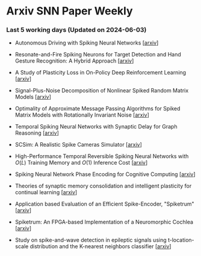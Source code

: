 # Arxiv SNN Paper Weekly


 ### **Last 5 working days (Updated on 2024-06-03)** 


- Autonomous Driving with Spiking Neural Networks [[arxiv](https://arxiv.org/abs/2405.19687)]

- Resonate-and-Fire Spiking Neurons for Target Detection and Hand Gesture Recognition: A Hybrid Approach [[arxiv](https://arxiv.org/abs/2405.19351)]

- A Study of Plasticity Loss in On-Policy Deep Reinforcement Learning [[arxiv](https://arxiv.org/abs/2405.19153)]

- Signal-Plus-Noise Decomposition of Nonlinear Spiked Random Matrix Models [[arxiv](https://arxiv.org/abs/2405.18274)]

- Optimality of Approximate Message Passing Algorithms for Spiked Matrix Models with Rotationally Invariant Noise [[arxiv](https://arxiv.org/abs/2405.18081)]

- Temporal Spiking Neural Networks with Synaptic Delay for Graph Reasoning [[arxiv](https://arxiv.org/abs/2405.16851)]

- SCSim: A Realistic Spike Cameras Simulator [[arxiv](https://arxiv.org/abs/2405.16790)]

- High-Performance Temporal Reversible Spiking Neural Networks with $O(L)$ Training Memory and $O(1)$ Inference Cost [[arxiv](https://arxiv.org/abs/2405.16466)]

- Spiking Neural Network Phase Encoding for Cognitive Computing [[arxiv](https://arxiv.org/abs/2405.16023)]

- Theories of synaptic memory consolidation and intelligent plasticity for continual learning [[arxiv](https://arxiv.org/abs/2405.16922)]

- Application based Evaluation of an Efficient Spike-Encoder, "Spiketrum" [[arxiv](https://arxiv.org/abs/2405.15927)]

- Spiketrum: An FPGA-based Implementation of a Neuromorphic Cochlea [[arxiv](https://arxiv.org/abs/2405.15923)]

- Study on spike-and-wave detection in epileptic signals using t-location-scale distribution and the K-nearest neighbors classifier [[arxiv](https://arxiv.org/abs/2405.14896)]

